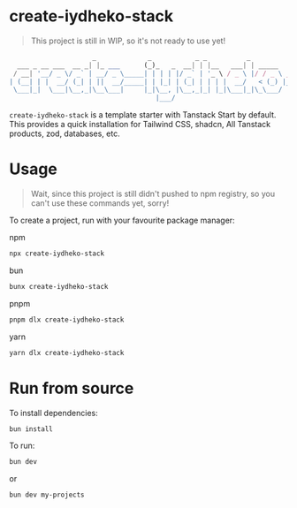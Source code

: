 # create-iydheko-stack
> This project is still in WIP, so it's not ready to use yet!

```js
                     _             _           _ _          _                   _             _    
  ___ _ __ ___  __ _| |_ ___      (_)_   _  __| | |__   ___| | _____        ___| |_ __ _  ___| | __
 / __| '__/ _ \/ _` | __/ _ \_____| | | | |/ _` | '_ \ / _ \ |/ / _ \ _____/ __| __/ _` |/ __| |/ /
| (__| | |  __/ (_| | ||  __/_____| | |_| | (_| | | | |  __/   < (_) |_____\__ \ || (_| | (__|   < 
 \___|_|  \___|\__,_|\__\___|     |_|\__, |\__,_|_| |_|\___|_|\_\___/      |___/\__\__,_|\___|_|\_\
                                     |___/                                                         
```

`create-iydheko-stack` is a template starter with Tanstack Start by default. This provides a quick installation for Tailwind CSS, shadcn, All Tanstack products, zod, databases, etc. 

# Usage
> Wait, since this project is still didn't pushed to npm registry, so you can't use these commands yet, sorry!

To create a project, run with your favourite package manager:

npm
```bash
npx create-iydheko-stack
```

bun
```bash
bunx create-iydheko-stack
```

pnpm
```bash
pnpm dlx create-iydheko-stack
```

yarn
```bash
yarn dlx create-iydheko-stack
```

# Run from source

To install dependencies:

```bash
bun install
```

To run:

```bash
bun dev
```

or


```bash
bun dev my-projects
```

